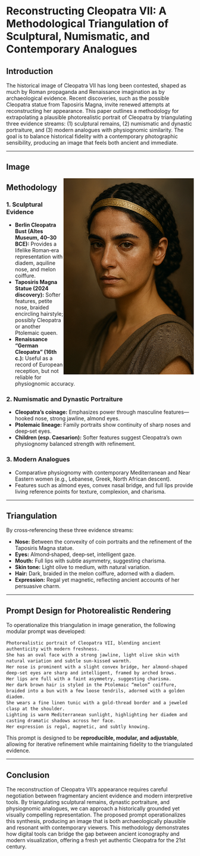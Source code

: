 # Reconstructing Cleopatra VII: A Methodological Triangulation of Sculptural, Numismatic, and Contemporary Analogues

## Introduction
The historical image of Cleopatra VII has long been contested, shaped as much by Roman propaganda and Renaissance imagination as by archaeological evidence. Recent discoveries, such as the possible Cleopatra statue from Taposiris Magna, invite renewed attempts at reconstructing her appearance. This paper outlines a methodology for extrapolating a plausible photorealistic portrait of Cleopatra by triangulating three evidence streams: (1) sculptural remains, (2) numismatic and dynastic portraiture, and (3) modern analogues with physiognomic similarity. The goal is to balance historical fidelity with a contemporary photographic sensibility, producing an image that feels both ancient and immediate.

---

## Image

<img src="reconstructing_cleopatra_vii_files/cleopatra_vii-BCO-69ab96c4884f.png" 
     alt="Reconstructed Cleopatra VII Portrait" 
     width="350" align="right" />

## Methodology

### 1. Sculptural Evidence
- **Berlin Cleopatra Bust (Altes Museum, 40–30 BCE):** Provides a lifelike Roman‑era representation with diadem, aquiline nose, and melon coiffure.  
- **Taposiris Magna Statue (2024 discovery):** Softer features, petite nose, braided encircling hairstyle; possibly Cleopatra or another Ptolemaic queen.  
- **Renaissance “German Cleopatra” (16th c.):** Useful as a record of European reception, but not reliable for physiognomic accuracy.

### 2. Numismatic and Dynastic Portraiture
- **Cleopatra’s coinage:** Emphasizes power through masculine features—hooked nose, strong jawline, almond eyes.  
- **Ptolemaic lineage:** Family portraits show continuity of sharp noses and deep‑set eyes.  
- **Children (esp. Caesarion):** Softer features suggest Cleopatra’s own physiognomy balanced strength with refinement.

### 3. Modern Analogues
- Comparative physiognomy with contemporary Mediterranean and Near Eastern women (e.g., Lebanese, Greek, North African descent).  
- Features such as almond eyes, convex nasal bridge, and full lips provide living reference points for texture, complexion, and charisma.

---

## Triangulation
By cross‑referencing these three evidence streams:
- **Nose:** Between the convexity of coin portraits and the refinement of the Taposiris Magna statue.  
- **Eyes:** Almond‑shaped, deep‑set, intelligent gaze.  
- **Mouth:** Full lips with subtle asymmetry, suggesting charisma.  
- **Skin tone:** Light olive to medium, with natural variation.  
- **Hair:** Dark, braided in the melon coiffure, adorned with a diadem.  
- **Expression:** Regal yet magnetic, reflecting ancient accounts of her persuasive charm.

---

## Prompt Design for Photorealistic Rendering
To operationalize this triangulation in image generation, the following modular prompt was developed:

```
Photorealistic portrait of Cleopatra VII, blending ancient authenticity with modern freshness. 
She has an oval face with a strong jawline, light olive skin with natural variation and subtle sun-kissed warmth. 
Her nose is prominent with a slight convex bridge, her almond-shaped deep-set eyes are sharp and intelligent, framed by arched brows. 
Her lips are full with a faint asymmetry, suggesting charisma. 
Her dark brown hair is styled in the Ptolemaic “melon” coiffure, braided into a bun with a few loose tendrils, adorned with a golden diadem. 
She wears a fine linen tunic with a gold-thread border and a jeweled clasp at the shoulder. 
Lighting is warm Mediterranean sunlight, highlighting her diadem and casting dramatic shadows across her face. 
Her expression is regal, magnetic, and subtly knowing.
```

This prompt is designed to be **reproducible, modular, and adjustable**, allowing for iterative refinement while maintaining fidelity to the triangulated evidence.

---

## Conclusion
The reconstruction of Cleopatra VII’s appearance requires careful negotiation between fragmentary ancient evidence and modern interpretive tools. By triangulating sculptural remains, dynastic portraiture, and physiognomic analogues, we can approach a historically grounded yet visually compelling representation. The proposed prompt operationalizes this synthesis, producing an image that is both archaeologically plausible and resonant with contemporary viewers. This methodology demonstrates how digital tools can bridge the gap between ancient iconography and modern visualization, offering a fresh yet authentic Cleopatra for the 21st century.

